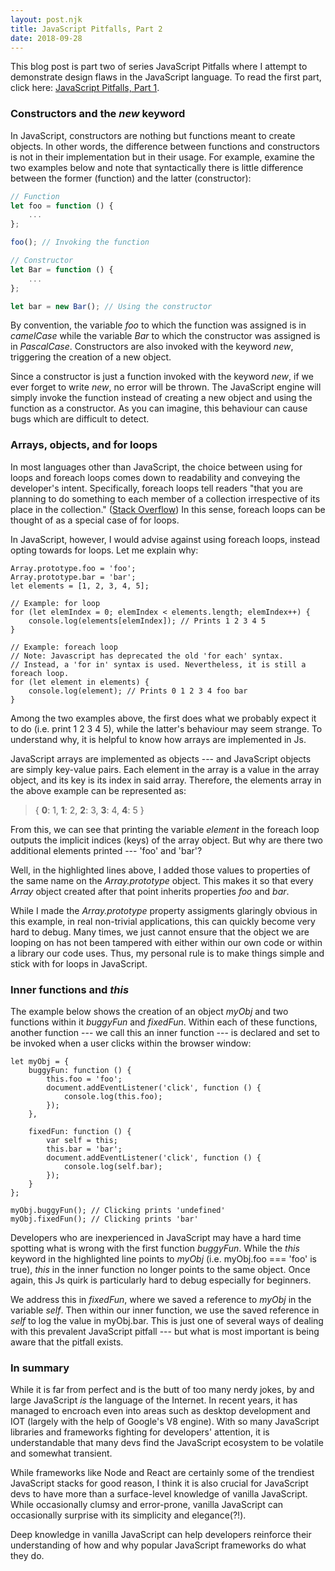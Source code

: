 ```yaml
---
layout: post.njk
title: JavaScript Pitfalls, Part 2
date: 2018-09-28
---
```


This blog post is part two of series JavaScript Pitfalls where I attempt to demonstrate design flaws in the JavaScript language. To read the first part, click here: [JavaScript Pitfalls, Part 1](/posts/2018/javascript-pitfalls-part-1).

### Constructors and the *new* keyword

In JavaScript, constructors are nothing but functions meant to create objects. In other words, the difference between functions and constructors is not in their implementation but in their usage. For example, examine the two examples below and note that syntactically there is little difference between the former (function) and the latter (constructor):

```javascript
// Function
let foo = function () {
    ...
};

foo(); // Invoking the function

// Constructor
let Bar = function () {
    ...
};

let bar = new Bar(); // Using the constructor
```

By convention, the variable *foo* to which the function was assigned is in *camelCase* while the variable *Bar* to which the constructor was assigned is in *PascalCase*. Constructors are also invoked with the keyword *new*, triggering the creation of a new object.

Since a constructor is just a function invoked with the keyword *new*, if we ever forget to write *new*, no error will be thrown. The JavaScript engine will simply invoke the function instead of creating a new object and using the function as a constructor. As you can imagine, this behaviour can cause bugs which are difficult to detect.

### Arrays, objects, and for loops

In most languages other than JavaScript, the choice between using for loops and foreach loops comes down to readability and conveying the developer's intent. Specifically, foreach loops tell readers "that you are planning to do something to each member of a collection irrespective of its place in the collection." ([Stack Overflow](https://stackoverflow.com/a/1946941)) In this sense, foreach loops can be thought of as a special case of for loops.

In JavaScript, however, I would advise against using foreach loops, instead opting towards for loops. Let me explain why:

```javascript/0-1
Array.prototype.foo = 'foo';
Array.prototype.bar = 'bar';
let elements = [1, 2, 3, 4, 5];

// Example: for loop
for (let elemIndex = 0; elemIndex < elements.length; elemIndex++) {
    console.log(elements[elemIndex]); // Prints 1 2 3 4 5
}

// Example: foreach loop
// Note: Javascript has deprecated the old 'for each' syntax.
// Instead, a 'for in' syntax is used. Nevertheless, it is still a foreach loop.
for (let element in elements) {
    console.log(element); // Prints 0 1 2 3 4 foo bar
}
```

Among the two examples above, the first does what we probably expect it to do (i.e. print 1 2 3 4 5), while the latter's behaviour may seem strange. To understand why, it is helpful to know how arrays are implemented in Js.

JavaScript arrays are implemented as objects --- and JavaScript objects are simply key-value pairs. Each element in the array is a value in the array object, and its key is its index in said array. Therefore, the elements array in the above example can be represented as:

> { **0**: 1, **1**: 2, **2**: 3, **3**: 4, **4**: 5 }

From this, we can see that printing the variable *element* in the foreach loop outputs the implicit indices (keys) of the array object. But why are there two additional elements printed --- 'foo' and 'bar'?

Well, in the highlighted lines above, I added those values to properties of the same name on the *Array.prototype* object. This makes it so that every *Array* object created after that point inherits properties *foo* and *bar*.

While I made the *Array.prototype* property assigments glaringly obvious in this example, in real non-trivial applications, this can quickly become very hard to debug. Many times, we just cannot ensure that the object we are looping on has not been tampered with either within our own code or within a library our code uses. Thus, my personal rule is to make things simple and stick with for loops in JavaScript.

### Inner functions and *this*

The example below shows the creation of an object *myObj* and two functions within it *buggyFun* and *fixedFun*. Within each of these functions, another function --- we call this an inner function --- is declared and set to be invoked when a user clicks within the browser window:

```javascript/2
let myObj = {
    buggyFun: function () {
        this.foo = 'foo';
        document.addEventListener('click', function () {
            console.log(this.foo);
        });
    },

    fixedFun: function () {
        var self = this;
        this.bar = 'bar';
        document.addEventListener('click', function () {
            console.log(self.bar);
        });
    }
};

myObj.buggyFun(); // Clicking prints 'undefined'
myObj.fixedFun(); // Clicking prints 'bar'
```

Developers who are inexperienced in JavaScript may have a hard time spotting what is wrong with the first function *buggyFun*. While the *this* keyword in the highlighted line points to *myObj* (i.e. myObj.foo === 'foo' is true), *this* in the inner function no longer points to the same object. Once again, this Js quirk is particularly hard to debug especially for beginners.

We address this in *fixedFun*, where we saved a reference to *myObj* in the variable *self*. Then within our inner function, we use the saved reference in *self* to log the value in myObj.bar. This is just one of several ways of dealing with this prevalent JavaScript pitfall --- but what is most important is being aware that the pitfall exists.

### In summary

While it is far from perfect and is the butt of too many nerdy jokes, by and large JavaScript *is* the language of the Internet. In recent years, it has managed to encroach even into areas such as desktop development and IOT (largely with the help of Google's V8 engine). With so many JavaScript libraries and frameworks fighting for developers' attention, it is understandable that many devs find the JavaScript ecosystem to be volatile and somewhat transient.

While frameworks like Node and React are certainly some of the trendiest JavaScript stacks for good reason, I think it is also crucial for JavaScript devs to have more than a surface-level knowledge of vanilla JavaScript. While occasionally clumsy and error-prone, vanilla JavaScript can occasionally surprise with its simplicity and elegance(?!).

Deep knowledge in vanilla JavaScript can help developers reinforce their understanding of how and why popular JavaScript frameworks do what they do.
